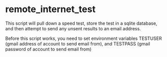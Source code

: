 # remote_internet_test

This script will pull down a speed test, store the test in a sqlite database, and then attempt to send any unsent results to an email address. 

Before this script works, you need to set environment variables TESTUSER (gmail address of account to send email from), and TESTPASS (gmail password of account to send email from)
